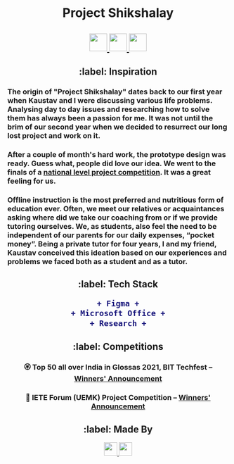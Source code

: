 

<h1 align="center">
    Project Shikshalay
</h1>
<h2 align="center">
  <a href="https://suvrashaw.medium.com/project-shikshalay-the-ideation-and-its-prototype-design-e72e107a812d">
    <img src="https://img.shields.io/badge/-Read our ideation on Medium-00ab6c?style=rounded-square&logo=Medium&logoColor=white" height = 40/>
  </a>
  <a href="https://www.behance.net/gallery/115714183/OHO-An-OYO-Clone">
    <img src="https://img.shields.io/badge/-Review our design on Behance-1769ff?style=rounded-square&logo=Behance&logoColor=white" height = 40/>
  </a>
  <a href="https://www.youtube.com/watch?v=akL6zSOmkik">
    <img src="https://img.shields.io/badge/-Check out our video demonstation-ff0000?style=rounded-square&logo=YouTube&logoColor=white" height = 40/>
  </a> 
</h2>
<h2 align="center">
    :label: Inspiration
</h2>
<h3>The origin of "Project Shikshalay" dates back to our first year when Kaustav and I were discussing various life problems. Analysing day to day issues and researching how to solve them has always been a passion for me. It was not until the brim of our second year when we decided to resurrect our long lost project and work on it.</h3>
<h3>After a couple of month's hard work, the prototype design was ready. Guess what, people did love our idea. We went to the finals of a <a href="https://bittechfest.in/events/event_details/4a264a745408074c9564d2de555f146b">national level project competition</a>. It was a great feeling for us.</h3>
<h3>Offline instruction is the most preferred and nutritious form of education ever. Often, we meet our relatives or acquaintances asking where did we take our coaching from or if we provide tutoring ourselves. We, as students, also feel the need to be independent of our parents for our daily expenses, “pocket money”. Being a private tutor for four years, I and my friend, Kaustav conceived this ideation based on our experiences and problems we faced both as a student and as a tutor.</h3>
<h2 align="center"> :label: Tech Stack

```diff
+ Figma +
+ Microsoft Office +
+ Research +
```
</h2>
<h2 align="center"> :label: Competitions</h2>
<h3 align="center"> 🏵️ Top 50 all over India in Glossas 2021, BIT Techfest – <a href="https://bit.ly/3g8NNrg">Winners' Announcement</a></h3>
<h3 align="center"> 🥉 IETE Forum (UEMK) Project Competition – <a href="">Winners' Announcement</a></h3>
<h2 align="center" id="Made_by"> :label: Made By</h2>
<p align="center">
    <a href="https://www.linkedin.com/in/suvrashaw">
        <img src="https://img.shields.io/badge/-Suvra-0077b5?style=rounded-square&logo=Linkedin&logoColor=white" height=30/>
    </a>
    <a href="https://www.linkedin.com/in/kaustav-roy-8070111a3/">
        <img src="https://img.shields.io/badge/-Kaustav-0077b5?style=rounded-square&logo=Linkedin&logoColor=white" height = 30/>
    </a>
</p>
